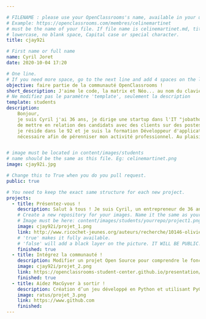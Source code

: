 ```yaml
---

# FILENAME : please use your OpenClassrooms's name, available in your url.
# Example: https://openclassrooms.com/membres/celinemartinet
# must be the name of your file. If file name is celinemartinet.md, title is celinemartinet.
# lowercase, no blank space, Capital case or special character.
title: cjay92i

# First name or full name
name: Cyril Joret
date: 2020-10-04 17:20

# One line.
# If you need more space, go to the next line and add 4 spaces on the left, as in 'description'.
objective: faire partie de la communauté OpenClassrooms !
short_description: J'aime le code, la matrix et Néo... au nom du clavier, de l'écran et d' internet ! 
# Ne modifiez pas le paramètre 'template', seulement la description
template: students
description:
    Bonjour, 
    je suis Cyril j'ai 36 ans, je dirige une startup dans l'IT "jobathome.fr" qui à pour but 
	de mettre en relation des candidats avec des clients sur des postes de développeurs exclusivement en télétravail !  
	je réside dans le 92 et je suis la formation Développeur d'application Python/Django sur 12 mois pour avoir le background 
	nécessaire afin de pérenniser mon activité professionnel. Au plaisir d'échanger avec tous !


# image must be located in content/images/students
# name should be the same as this file. Eg: celinemartinet.png
image: cjay92i.jpg

# Change this to True when you do you pull request.
public: true

# You need to keep the exact same structure for each new project.
projects:
  - title: Présentez-vous !
    description: Salut à tous ! Je suis Cyril, un entrepreneur de 36 ans qui rejoint la formation pour apprendre à coder ! à bientôt!
    # Create a new repository for your images. Name it the same as your nickname and profile picture.
    # Image must be here: content/images/students/yourrepo/project1.png
    image: cjay92i/projet_1.png
    link: http://www.ricochet-jeunes.org/auteurs/recherche/10146-olivier-vogel
    # 'true' makes it fully available.
    # 'false' will add a black layer on the picture. IT WILL BE PUBLIC!
    finished: true
  - title: Intégrez la communauté !
    description: Modifier un projet Open Source pour comprendre le fonctionnement de Git, de Github et des pull requests. 
    image: cjay92i/projet_2.png
    link: https://openclassrooms-student-center.github.io/presentation/students/ratus.html
    finished: true
  - title: Aidez MacGyver à sortir !
    description: Création d’un jeu développé en Python et utilisant PyGame.
    image: ratus/projet_3.png
    link: https://www.github.com
    finished: 
---
```

